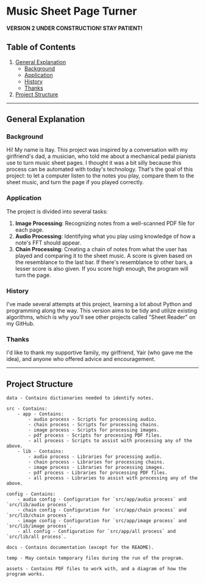 # Music Sheet Page Turner

**VERSION 2 UNDER CONSTRUCTION! STAY PATIENT!**

## Table of Contents
1. [General Explanation](#general-explanation)
   - [Background](#background)
   - [Application](#application)
   - [History](#history)
   - [Thanks](#thanks)
2. [Project Structure](#project-structure)

---

## General Explanation

### Background
Hi! My name is Itay. This project was inspired by a conversation with my girlfriend's dad, a musician, who told me about a mechanical pedal pianists use to turn music sheet pages. I thought it was a bit silly because this process can be automated with today's technology. That's the goal of this project: to let a computer listen to the notes you play, compare them to the sheet music, and turn the page if you played correctly.

### Application
The project is divided into several tasks:
1. **Image Processing**: Recognizing notes from a well-scanned PDF file for each page.
2. **Audio Processing**: Identifying what you play using knowledge of how a note's FFT should appear.
3. **Chain Processing**: Creating a chain of notes from what the user has played and comparing it to the sheet music. A score is given based on the resemblance to the last bar. If there's resemblance to other bars, a lesser score is also given. If you score high enough, the program will turn the page.

### History
I've made several attempts at this project, learning a lot about Python and programming along the way. This version aims to be tidy and utilize existing algorithms, which is why you'll see other projects called "Sheet Reader" on my GitHub.

### Thanks
I'd like to thank my supportive family, my girlfriend, Yair (who gave me the idea), and anyone who offered advice and encouragement.

---

## Project Structure

```plaintext
data - Contains dictionaries needed to identify notes.

src - Contains:
    - app - Contains:
        - audio process - Scripts for processing audio.
        - chain process - Scripts for processing chains.
        - image process - Scripts for processing images.
        - pdf process - Scripts for processing PDF files.
        - all process - Scripts to assist with processing any of the above.
    - lib - Contains:
        - audio process - Libraries for processing audio.
        - chain process - Libraries for processing chains.
        - image process - Libraries for processing images.
        - pdf process - Libraries for processing PDF files.
        - all process - Libraries to assist with processing any of the above.

config - Contains:
    - audio config - Configuration for `src/app/audio process` and `src/lib/audio process`.
    - chain config - Configuration for `src/app/chain process` and `src/lib/chain process`.
    - image config - Configuration for `src/app/image process` and `src/lib/image process`.
    - all config - Configuration for `src/app/all process` and `src/lib/all process`.

docs - Contains documentation (except for the README).

temp - May contain temporary files during the run of the program.

assets - Contains PDF files to work with, and a diagram of how the program works.
